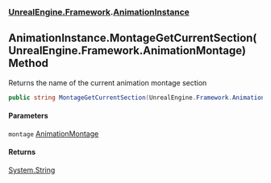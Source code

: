 ### [UnrealEngine.Framework](./UnrealEngine-Framework.md 'UnrealEngine.Framework').[AnimationInstance](./UnrealEngine-Framework-AnimationInstance.md 'UnrealEngine.Framework.AnimationInstance')
## AnimationInstance.MontageGetCurrentSection(UnrealEngine.Framework.AnimationMontage) Method
Returns the name of the current animation montage section  
```csharp
public string MontageGetCurrentSection(UnrealEngine.Framework.AnimationMontage montage);
```
#### Parameters
<a name='UnrealEngine-Framework-AnimationInstance-MontageGetCurrentSection(UnrealEngine-Framework-AnimationMontage)-montage'></a>
`montage` [AnimationMontage](./UnrealEngine-Framework-AnimationMontage.md 'UnrealEngine.Framework.AnimationMontage')  
  
#### Returns
[System.String](https://docs.microsoft.com/en-us/dotnet/api/System.String 'System.String')  
